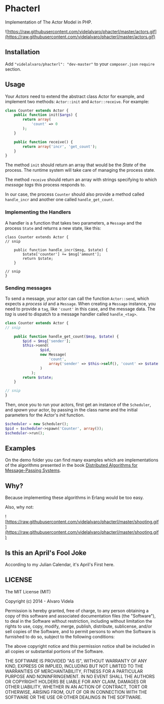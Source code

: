 # Phacterl #

Implementation of The Actor Model in PHP.

![https://raw.githubusercontent.com/videlalvaro/phacterl/master/actors.gif](https://raw.githubusercontent.com/videlalvaro/phacterl/master/actors.gif)

## Installation ##

Add `"videlalvaro/phacterl": "dev-master"` to your `composer.json` `require` section.

## Usage ##

Your _Actors_ need to extend the abstract class Actor for example, and
implement two methods: `Actor::init` and `Actor::receive`. For
example:

```php
class Counter extends Actor {
    public function init($args) {
        return array(
            'count' => 0
        );
    }

    public function receive() {
        return array('incr', 'get_count');
    }
}
```

The method `init` should return an array that would be the _State_ of the process. The runtime system will take care of managing the process state.

The method `receive` should return an array with strings specifying to which _message tags_ this process responds to.

In our case, the process `Counter` should also provide a method called `handle_incr` and another one called `handle_get_count`.

### Implementing the Handlers ###

A handler is a function that takes two parameters, a `Message` and the process `State` and returns a new state, like this:

```
class Counter extends Actor {
// snip

    public function handle_incr($msg, $state) {
        $state['counter'] += $msg['amount'];
        return $state;
    }

// snip
}
```

### Sending messages ###

To send a message, your actor can call the function `Actor::send`,
which expects a _process id_ and a `Message`. When creating a
`Message` instance, you need to provide a `tag`, like `'count'` in
this case, and the message data. The _tag_ is used to dispatch to a
message handler called `handle_<tag>`.

```php
class Counter extends Actor {
// snip

    public function handle_get_count($msg, $state) {
        $pid = $msg['sender'];
        $this->send(
                $pid,
                new Message(
                    'count',
                    array('sender' => $this->self(), 'count' => $state['counter'])
                )
            );
        return $state;
    }

// snip
}
```

Then, once you to run your actors, first get an instance of the `Scheduler`, and _spawn_ your actor, by passing in the class name and the initial parameters for the Actor's _init_ function.

```php
$scheduler = new Scheduler();
$pid = $scheduler->spawn('Counter', array());
$scheduler->run();
```

## Examples ##

On the demo folder you can find many examples which are
implementations of the algorithms presented in the book
[Distributed Algorithms for Message-Passing Systems](http://www.amazon.com/Distributed-Algorithms-Message-Passing-Systems-Michel/dp/3642381227/).

## Why? ##

Because implementing these algorithms in Erlang would be too easy.

Also, why not:

![https://raw.githubusercontent.com/videlalvaro/phacterl/master/shooting.gif](https://raw.githubusercontent.com/videlalvaro/phacterl/master/shooting.gif)

## Is this an April's Fool Joke ##

According to my Julian Calendar, it's April's First here.

## LICENSE ##

The MIT License (MIT)

Copyright (c) 2014 - Alvaro Videla

Permission is hereby granted, free of charge, to any person obtaining
a copy of this software and associated documentation files (the
"Software"), to deal in the Software without restriction, including
without limitation the rights to use, copy, modify, merge, publish,
distribute, sublicense, and/or sell copies of the Software, and to
permit persons to whom the Software is furnished to do so, subject to
the following conditions:

The above copyright notice and this permission notice shall be
included in all copies or substantial portions of the Software.

THE SOFTWARE IS PROVIDED "AS IS", WITHOUT WARRANTY OF ANY KIND,
EXPRESS OR IMPLIED, INCLUDING BUT NOT LIMITED TO THE WARRANTIES OF
MERCHANTABILITY, FITNESS FOR A PARTICULAR PURPOSE AND
NONINFRINGEMENT. IN NO EVENT SHALL THE AUTHORS OR COPYRIGHT HOLDERS BE
LIABLE FOR ANY CLAIM, DAMAGES OR OTHER LIABILITY, WHETHER IN AN ACTION
OF CONTRACT, TORT OR OTHERWISE, ARISING FROM, OUT OF OR IN CONNECTION
WITH THE SOFTWARE OR THE USE OR OTHER DEALINGS IN THE SOFTWARE.

